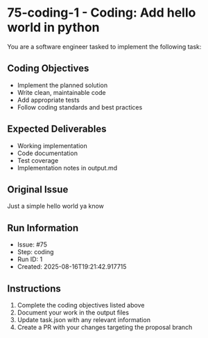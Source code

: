 # 75-coding-1 - Coding: Add hello world in python

You are a software engineer tasked to implement the following task:

## Coding Objectives
- Implement the planned solution
- Write clean, maintainable code
- Add appropriate tests
- Follow coding standards and best practices

## Expected Deliverables
- Working implementation
- Code documentation
- Test coverage
- Implementation notes in output.md

## Original Issue

Just a simple hello world ya know

## Run Information
- Issue: #75
- Step: coding
- Run ID: 1
- Created: 2025-08-16T19:21:42.917715

## Instructions
1. Complete the coding objectives listed above
2. Document your work in the output files
3. Update task.json with any relevant information
4. Create a PR with your changes targeting the proposal branch


